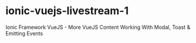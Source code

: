 # ionic-vuejs-livestream-1
Ionic Framework VueJS - More VueJS Content Working With Modal, Toast &amp; Emitting Events

